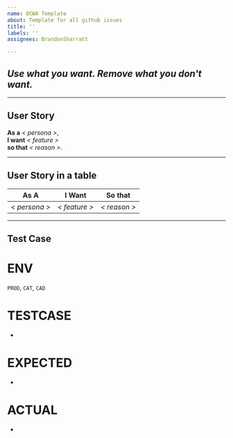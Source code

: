 ```yaml
---
name: OCWA Template
about: Template for all github issues
title: ''
labels: ''
assignees: BrandonSharratt

---
```


## _Use what you want. Remove what you don't want._

---
## User Story
**As a** _< persona >_,<br>
**I want** _< feature >_<br>
**so that** _< reason >_.

---
## User Story in a table
| **As A** | **I Want** | **So that** |
|--------|---------|---------|
| _< persona >_ | _< feature >_ | _< reason >_ |

---
## Test Case

# ENV
`PROD`, `CAT`, `CAD`

# TESTCASE
*

# EXPECTED
*

# ACTUAL
*
